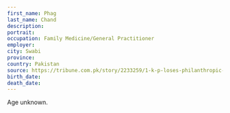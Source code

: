 ```yaml
---
first_name: Phag
last_name: Chand
description: 
portrait: 
occupation: Family Medicine/General Practitioner
employer: 
city: Swabi
province: 
country: Pakistan
source: https://tribune.com.pk/story/2233259/1-k-p-loses-philanthropic-sikh-doctor-covid-19/?amp=1
birth_date: 
death_date: 
---
```


Age unknown.